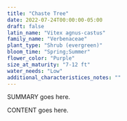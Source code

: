 ```yaml
---
title: "Chaste Tree"
date: 2022-07-24T00:00:00-05:00
draft: false
latin_name: "Vitex agnus-castus"
family_name: "Verbenaceae"
plant_type: "Shrub (evergreen)"
bloom_time: "Spring;Summer"
flower_color: "Purple"
size_at_maturity: "7-12 ft"
water_needs: "Low"
additional_characteristices_notes: ""
---
```


SUMMARY goes here.

<!--more-->

CONTENT goes here.